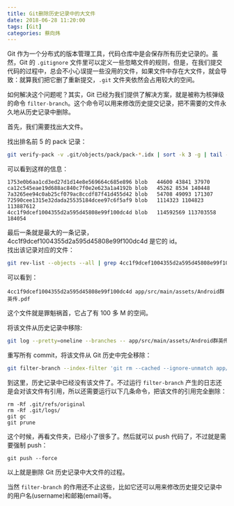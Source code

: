 ```yaml
---
title: Git删除历史记录中的大文件
date: 2018-06-28 11:20:00
tags: [Git]
categories: 蔡向炜
---
```


Git 作为一个分布式的版本管理工具，代码仓库中是会保存所有历史记录的。虽然，Git 的 `.gitignore` 文件里可以定义一些忽略文件的规则，但是，在我们提交代码的过程中，总会不小心误提一些没用的文件，如果文件中存在大文件，就会导致：就算我们把它删了重新提交，`.git` 文件夹依然会占用较大的空间。

<!--more-->

如何解决这个问题呢？其实，Git 已经为我们提供了解决方案，就是被称为核弹级的命令 `filter-branch`。这个命令可以用来修改历史提交记录，把不需要的文件永久地从历史记录中删除。

首先，我们需要找出大文件。  

找出排名前 5 的 pack 记录：

``` bash
git verify-pack -v .git/objects/pack/pack-*.idx | sort -k 3 -g | tail -5
```

可以看到这样的信息：

``` log
1753e0b6aa1cd3ed27d1d14e8e569664c685e896 blob   44600 43841 37970
ca12c545eae19d688ac840c7f0e2e623a1a4192b blob   45262 8534 140448
7a3265ee94c0ab25cf079ac8ccdf87f41d455d42 blob   54708 49093 171307
72590cee1315e32dada25535184dcee97c6f5af9 blob   1114323 1104823 113887612
4cc1f9dcef1004355d2a595d45808e99f100dc4d blob   114592569 113703558 184054
```

最后一条就是最大的一条记录，4cc1f9dcef1004355d2a595d45808e99f100dc4d 是它的 id。  
找出该记录对应的文件：

``` bash
git rev-list --objects --all | grep 4cc1f9dcef1004355d2a595d45808e99f100dc4d
```

可以看到：

``` log
4cc1f9dcef1004355d2a595d45808e99f100dc4d app/src/main/assets/Android群英传.pdf
```

这个文件就是罪魁祸首，它占了有 100 多 M 的空间。  

将该文件从历史记录中移除:

``` bash
git log --pretty=oneline --branches -- app/src/main/assets/Android群英传.pdf
```

重写所有 commit，将该文件从 Git 历史中完全移除：

``` bash
git filter-branch --index-filter 'git rm --cached --ignore-unmatch app/src/main/assets/Android群英传.pdf' -- --all
```

到这里，历史记录中已经没有该文件了。不过运行 `filter-branch` 产生的日志还是会对该文件有引用，所以还需要运行以下几条命令，把该文件的引用完全删除：

```
rm -Rf .git/refs/original
rm -Rf .git/logs/
git gc
git prune
```

这个时候，再看文件夹，已经小了很多了。然后就可以 push 代码了，不过就是需要强制 push：

```
git push --force
```

以上就是删除 Git 历史记录中大文件的过程。

当然 `filter-branch` 的作用还不止这些，比如它还可以用来修改历史提交记录中的用户名(username)和邮箱(email)等。
